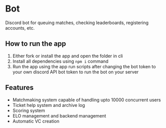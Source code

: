 # Bot
Discord bot for queuing matches, checking leaderboards, registering accounts, etc.

## How to run the app
1. Either fork or install the app and open the folder in cli
2. Install all dependencies using `npm i` command
3. Run the app using the app run scripts after changing the bot token to your own discord API bot token to run the bot on your server

## Features
 - Matchmaking system capable of handling upto 10000 concurrent users
 - Ticket help system and archive log
 - Scoring system
 - ELO management and backend management
 - Automatic VC creation
